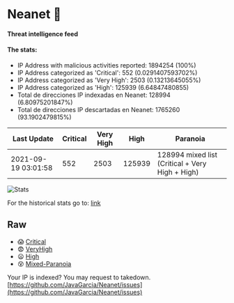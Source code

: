 # Neanet :hocho:
#### Threat intelligence feed
#### The stats:

- IP Address with malicious activities reported: 1894254 (100%)
- IP Address categorized as 'Critical':  552 (0.0291407593702%)
- IP Address categorized as 'Very High':  2503 (0.13213645055%)
- IP Address categorized as 'High':  125939 (6.64847480855)
- Total de direcciones IP indexadas en Neanet:  128994 (6.80975201847%)
- Total de direcciones IP descartadas en Neanet:  1765260 (93.1902479815%)

| Last Update | Critical | Very High | High | Paranoia |
| --- | --- | --- | --- | --- |
| 2021-09-19 03:01:58 | 552 | 2503 | 125939 | 128994 mixed list (Critical + Very High + High)|

![Stats](https://docs.google.com/spreadsheets/d/e/2PACX-1vSnaNMIXVabIpDJjufMlzH7poXnshF3mgd8Is1g9ytUEzVsP5my4Trn8f-xkoLLQ38xpL3HtmUexLo6/pubchart?oid=501124687&format=image)

For the historical stats go to: [link](/stats.csv)
## Raw
- :scream: [Critical](https://raw.githubusercontent.com/JavaGarcia/Neanet/master/blacklists/neanet_critical.txt)
- :fearful: [VeryHigh](https://raw.githubusercontent.com/JavaGarcia/Neanet/master/blacklists/neanet_veryHigh.txtt)
- :frowning: [High](https://raw.githubusercontent.com/JavaGarcia/Neanet/master/blacklists/neanet_high.txt)
- :dizzy_face: [Mixed-Paranoia](https://raw.githubusercontent.com/JavaGarcia/Neanet/master/blacklists/neanet_all.txt)


Your IP is indexed? You may request to takedown. [https://github.com/JavaGarcia/Neanet/issues](https://github.com/JavaGarcia/Neanet/issues)


































































































































































































































































































































































































































































































































































































































































































































































































































































































































































































































































































































































































































































































































































































































































































































































































































































































































































































































































































































































































































































































































































































































































































































































































































































































































































































































































































































































































































































































































































































































































































































































































































































































































































































































































































































































































































































































































































































































































































































































































































































































































































































































































































































































































































































































































































































































































































































































































































































































































































































































































































































































































































































































































































































































































































































































































































































































































































































































































































































































































































































































































































































































































































































































































































































































































































































































































































































































































































































































































































































































































































































































































































































































































































































































































































































































































































































































































































































































































































































































































































































































































































































































































































































































































































































































































































































































































































































































































































































































































































































































































